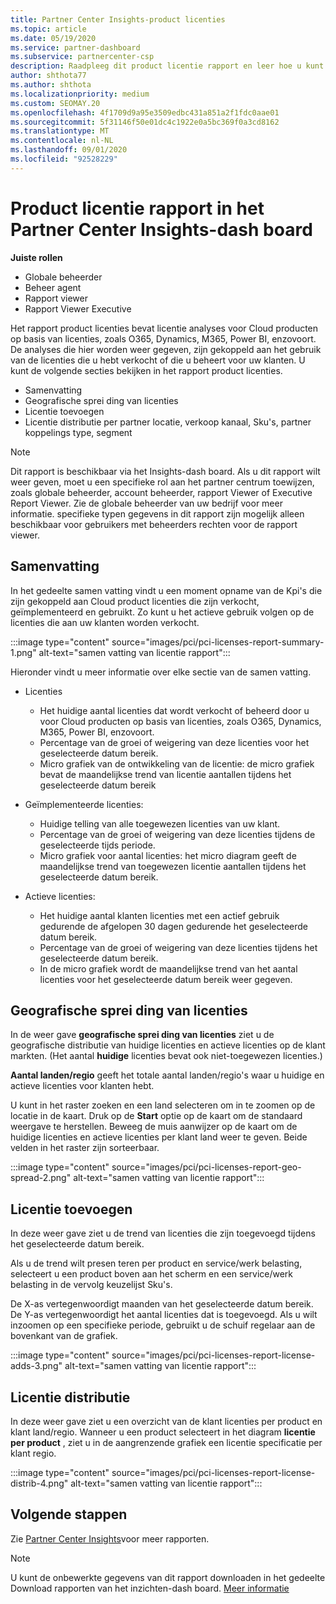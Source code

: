 ```yaml
---
title: Partner Center Insights-product licenties
ms.topic: article
ms.date: 05/19/2020
ms.service: partner-dashboard
ms.subservice: partnercenter-csp
description: Raadpleeg dit product licentie rapport en leer hoe u kunt verbeteren met de op licenties gebaseerde Cloud producten die u verkoopt of beheert voor uw klanten.
author: shthota77
ms.author: shthota
ms.localizationpriority: medium
ms.custom: SEOMAY.20
ms.openlocfilehash: 4f1709d9a95e3509edbc431a851a2f1fdc0aae01
ms.sourcegitcommit: 5f31146f50e01dc4c1922e0a5bc369f0a3cd8162
ms.translationtype: MT
ms.contentlocale: nl-NL
ms.lasthandoff: 09/01/2020
ms.locfileid: "92528229"
---
```

# <a name="product-licenses-report-in-the-partner-center-insights-dashboard"></a>Product licentie rapport in het Partner Center Insights-dash board

**Juiste rollen**
- Globale beheerder
- Beheer agent
- Rapport viewer
- Rapport Viewer Executive

Het rapport product licenties bevat licentie analyses voor Cloud producten op basis van licenties, zoals O365, Dynamics, M365, Power BI, enzovoort. De analyses die hier worden weer gegeven, zijn gekoppeld aan het gebruik van de licenties die u hebt verkocht of die u beheert voor uw klanten. U kunt de volgende secties bekijken in het rapport product licenties.

- Samenvatting
- Geografische sprei ding van licenties
- Licentie toevoegen
- Licentie distributie per partner locatie, verkoop kanaal, Sku's, partner koppelings type, segment

 > [!NOTE]
 > Dit rapport is beschikbaar via het Insights-dash board. Als u dit rapport wilt weer geven, moet u een specifieke rol aan het partner centrum toewijzen, zoals globale beheerder, account beheerder, rapport Viewer of Executive Report Viewer. Zie de globale beheerder van uw bedrijf voor meer informatie. specifieke typen gegevens in dit rapport zijn mogelijk alleen beschikbaar voor gebruikers met beheerders rechten voor de rapport viewer.

## <a name="summary"></a>Samenvatting

In het gedeelte samen vatting vindt u een moment opname van de Kpi's die zijn gekoppeld aan Cloud product licenties die zijn verkocht, geïmplementeerd en gebruikt. Zo kunt u het actieve gebruik volgen op de licenties die aan uw klanten worden verkocht.

:::image type="content" source="images/pci/pci-licenses-report-summary-1.png" alt-text="samen vatting van licentie rapport":::

Hieronder vindt u meer informatie over elke sectie van de samen vatting.

- Licenties 
  - Het huidige aantal licenties dat wordt verkocht of beheerd door u voor Cloud producten op basis van licenties, zoals O365, Dynamics, M365, Power BI, enzovoort.
  - Percentage van de groei of weigering van deze licenties voor het geselecteerde datum bereik.
  - Micro grafiek van de ontwikkeling van de licentie: de micro grafiek bevat de maandelijkse trend van licentie aantallen tijdens het geselecteerde datum bereik

- Geïmplementeerde licenties:
  - Huidige telling van alle toegewezen licenties van uw klant.
  - Percentage van de groei of weigering van deze licenties tijdens de geselecteerde tijds periode.
  - Micro grafiek voor aantal licenties: het micro diagram geeft de maandelijkse trend van toegewezen licentie aantallen tijdens het geselecteerde datum bereik.

- Actieve licenties: 
  - Het huidige aantal klanten licenties met een actief gebruik gedurende de afgelopen 30 dagen gedurende het geselecteerde datum bereik.
  - Percentage van de groei of weigering van deze licenties tijdens het geselecteerde datum bereik.
  - In de micro grafiek wordt de maandelijkse trend van het aantal licenties voor het geselecteerde datum bereik weer gegeven.

## <a name="geographical-spread-of-licenses"></a>Geografische sprei ding van licenties

In de weer gave **geografische sprei ding van licenties** ziet u de geografische distributie van huidige licenties en actieve licenties op de klant markten. (Het aantal **huidige** licenties bevat ook niet-toegewezen licenties.)

**Aantal landen/regio** geeft het totale aantal landen/regio's waar u huidige en actieve licenties voor klanten hebt.

U kunt in het raster zoeken en een land selecteren om in te zoomen op de locatie in de kaart. Druk op de **Start** optie op de kaart om de standaard weergave te herstellen. Beweeg de muis aanwijzer op de kaart om de huidige licenties en actieve licenties per klant land weer te geven. Beide velden in het raster zijn sorteerbaar.

:::image type="content" source="images/pci/pci-licenses-report-geo-spread-2.png" alt-text="samen vatting van licentie rapport":::

## <a name="license-adds"></a>Licentie toevoegen

In deze weer gave ziet u de trend van licenties die zijn toegevoegd tijdens het geselecteerde datum bereik. 

Als u de trend wilt presen teren per product en service/werk belasting, selecteert u een product boven aan het scherm en een service/werk belasting in de vervolg keuzelijst Sku's.

De X-as vertegenwoordigt maanden van het geselecteerde datum bereik. De Y-as vertegenwoordigt het aantal licenties dat is toegevoegd. Als u wilt inzoomen op een specifieke periode, gebruikt u de schuif regelaar aan de bovenkant van de grafiek.

:::image type="content" source="images/pci/pci-licenses-report-license-adds-3.png" alt-text="samen vatting van licentie rapport":::

## <a name="license-distribution"></a>Licentie distributie

In deze weer gave ziet u een overzicht van de klant licenties per product en klant land/regio. Wanneer u een product selecteert in het diagram **licentie per product** , ziet u in de aangrenzende grafiek een licentie specificatie per klant regio.

:::image type="content" source="images/pci/pci-licenses-report-license-distrib-4.png" alt-text="samen vatting van licentie rapport":::

## <a name="next-steps"></a>Volgende stappen

Zie [Partner Center Insights](partner-center-insights.md)voor meer rapporten.

>[!NOTE] 
> U kunt de onbewerkte gegevens van dit rapport downloaden in het gedeelte Download rapporten van het inzichten-dash board. [Meer informatie](pci-download-reports.md)

